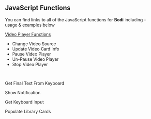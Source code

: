 ## JavaScript Functions

You can find links to all of the JavaScript functions for <b>Bodi</b> including - usage & examples below


[Video Player Functions](docs/js-functions/video-player.md)
   - Change Video Source
   - Update Video Card Info
   - Pause Video Player
   - Un-Pause Video Player 
   - Stop Video Player


<br>


Get Final Text From Keyboard

Show Notification

Get Keyboard Input 

Populate Library Cards 
